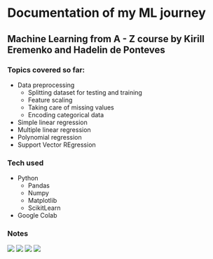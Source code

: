 # Documentation of my ML journey 
## Machine Learning from A - Z course by Kirill Eremenko and Hadelin de Ponteves
### Topics covered so far:
- Data preprocessing
  - Splitting dataset for testing and training
  - Feature scaling
  - Taking care of missing values
  - Encoding categorical data
- Simple linear regression
- Multiple linear regression
- Polynomial regression
- Support Vector REgression

### Tech used
- Python
  - Pandas
  - Numpy
  - Matplotlib
  - ScikitLearn
- Google Colab


### Notes
![](20231208_081238.jpg)
![](20231208_081230.jpg)
![](20231208_081225.jpg)
![](20231208_0812120.jpg)

